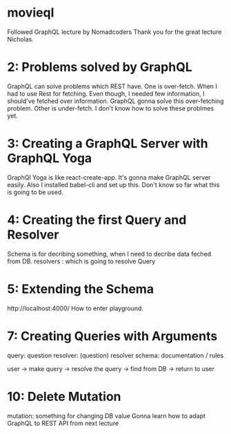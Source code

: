 # movieql

Followed GraphQL lecture by Nomadcoders
Thank you for the great lecture Nicholas.

# 2: Problems solved by GraphQL

GraphQL can solve problems which REST have.
One is over-fetch.
When I had to use Rest for fetching.
Even though, I needed few information, I should've fetched over information.
GraphQL gonna solve this over-fetching problem.
Other is under-fetch.
I don't know how to solve these problmes yet.

# 3: Creating a GraphQL Server with GraphQL Yoga

GraphQl Yoga is like react-create-app.
It's gonna make GraphQL server easily.
Also I installed babel-cli and set up this.
Don't know so far what this is going to be used.

# 4: Creating the first Query and Resolver

Schema is for decribing something, when I need to decribe data feched from DB.
resolvers : which is going to resolve Query

# 5: Extending the Schema

http://localhost:4000/
How to enter playground.

# 7: Creating Queries with Arguments

query: question
resolver: (question) resolver
schema: documentation / rules

user -> make query -> resolve the query -> find from DB -> return to user

# 10: Delete Mutation

mutation: something for changing DB value
Gonna learn how to adapt GraphQL to REST API from next lecture
